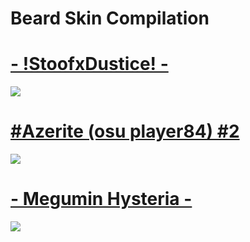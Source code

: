 # Beard Skin Compilation



# [- !StoofxDustice! -](https://www.mediafire.com/file/s8jqq5wktvet1o2/-+!StoofxDustice!+-.osk/file)
![](https://osu.ppy.sh/ss/15921979/f42d)

# [#Azerite (osu player84) #2](http://www.mediafire.com/file/igdja1s7gberzck/%23Azerite_%28osu_player84%29_%232.osk/file)
![](https://osu.ppy.sh/ss/15925989/2881)

# [- Megumin Hysteria -](https://www.mediafire.com/file/vexnym1kotrx2pz/-+Megumin+Hysteria+-.osk/file)
![](https://osu.ppy.sh/ss/15935147/7ba3)
